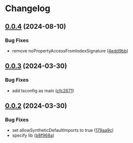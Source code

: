 # Changelog

## [0.0.4](https://github.com/joshunrau/tsconfig/compare/v0.0.3...v0.0.4) (2024-08-10)


### Bug Fixes

* remove noPropertyAccessFromIndexSignature ([4edd9bb](https://github.com/joshunrau/tsconfig/commit/4edd9bbab2408dceed6daf9679918a0619eed5a0))

## [0.0.3](https://github.com/joshunrau/tsconfig/compare/v0.0.2...v0.0.3) (2024-03-30)


### Bug Fixes

* add tsconfig as main ([cfc2671](https://github.com/joshunrau/tsconfig/commit/cfc2671115432774bc3bc97ee5d62a7650462fbf))

## [0.0.2](https://github.com/joshunrau/tsconfig/compare/v0.0.1...v0.0.2) (2024-03-30)


### Bug Fixes

* set allowSyntheticDefaultImports to true ([179aa9c](https://github.com/joshunrau/tsconfig/commit/179aa9c6ff72c11e3526eb629615841eb2288dd6))
* specify lib ([b8f968a](https://github.com/joshunrau/tsconfig/commit/b8f968a80850028b7696b66d49977cdf09e43098))

